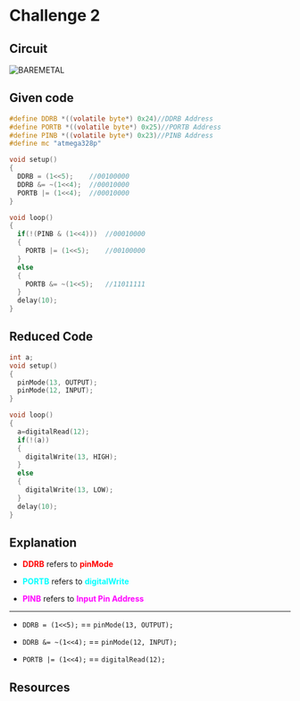 # Challenge 2

## Circuit

![BAREMETAL](https://github.com/weanysel/Bi0s/assets/69642777/659135ea-3ba2-4689-96c0-a9a28367d5e3)


## Given code

```c
#define DDRB *((volatile byte*) 0x24)//DDRB Address
#define PORTB *((volatile byte*) 0x25)//PORTB Address
#define PINB *((volatile byte*) 0x23)//PINB Address
#define mc "atmega328p"

void setup()
{
  DDRB = (1<<5);    //00100000
  DDRB &= ~(1<<4);  //00010000
  PORTB |= (1<<4);  //00010000
}

void loop()
{
  if(!(PINB & (1<<4)))  //00010000
  {
    PORTB |= (1<<5);    //00100000
  }
  else
  {
    PORTB &= ~(1<<5);   //11011111
  }
  delay(10);
}
``` 

## Reduced Code

```cpp
int a;
void setup()
{
  pinMode(13, OUTPUT);
  pinMode(12, INPUT);
}

void loop()
{
  a=digitalRead(12);
  if(!(a))
  {
    digitalWrite(13, HIGH);
  }
  else
  {
    digitalWrite(13, LOW);
  }
  delay(10);
}
```

## Explanation

- **<span style="color: red;">DDRB</span>** refers to **<span style="color: red;">pinMode</span>** 
- **<span style="color: cyan;">PORTB</span>** refers to **<span style="color: cyan;">digitalWrite</span>**

- **<span style="color:fuchsia ;">PINB</span>** refers to **<span style="color:fuchsia ;">Input Pin Address</span>**

---

- ```DDRB = (1<<5);``` == ```pinMode(13, OUTPUT);```

- ```DDRB &= ~(1<<4);``` == ```pinMode(12, INPUT);```

- ```PORTB |= (1<<4);``` == ```digitalRead(12);```

## Resources


